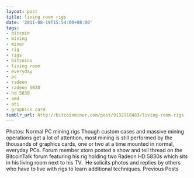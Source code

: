 ```yaml
---
layout: post
title: living room rigs
date: '2011-08-19T15:54:00+08:00'
tags:
- bitcoin
- mining
- miner
- rig
- rigs
- bitcoins
- living room
- everyday
- pc
- radeon
- radeon 5830
- hd 5830
- amd
- ati
- graphics card
tumblr_url: http://bitcoinminer.com/post/9132918483/living-room-rigs
---
```

Photos: Normal PC mining rigs
Though custom cases and massive mining operations get a lot of attention, most mining is still performed by the thousands of graphics cards, one or two at a time mounted in normal, everyday PCs.
Forum member xtoro posted a show and tell thread on the BitcoinTalk forum featuring his rig holding two Radeon HD 5830s which sits in his living room next to his TV.  He solicits photos and replies by others who have to live with rigs to learn additional techniques.
Previous Posts
